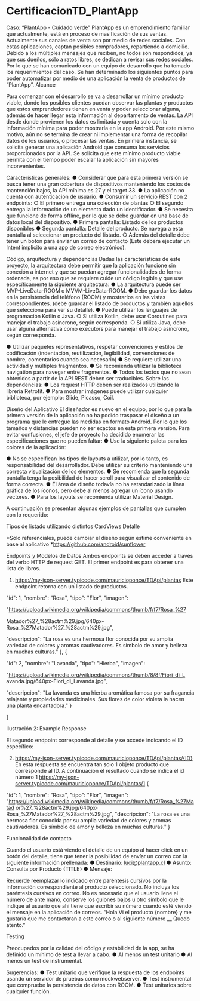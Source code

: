 # CertificacionTD_PlantApp
Caso: “PlantApp - Cuidado verde”
PlantApp es un emprendimiento familiar que actualmente, está en proceso de masificación de sus
ventas.
Actualmente sus canales de venta son por medio de redes sociales. Con estas aplicaciones, captan
posibles compradores, repartiendo a domicilio.
Debido a los múltiples mensajes que reciben, no todos son respondidos, ya que sus dueños, sólo a ratos
libres, se dedican a revisar sus redes sociales. Por lo que se han comunicado con un equipo de desarrollo
que ha tomado los requerimientos del caso. Se han determinado los siguientes puntos para poder
automatizar por medio de una aplicación la venta de productos de “PlantApp”.
Alcance

Para comenzar con el desarrollo se va a desarrollar un mínimo producto viable, donde los posibles
clientes puedan observar las plantas y productos que estos emprendedores tienen en venta y poder
seleccionar alguna, además de hacer llegar esta información al departamento de ventas.
La API desde donde provienen los datos es limitada y cuenta solo con la información mínima para
poder mostrarla en la app Android. Por este mismo motivo, aún no se termina de crear ni
implementar una forma de recopilar datos de los usuarios, o procesar las ventas.
En primera instancia, se solicita generar una aplicación Android que consuma los servicios
proporcionados por la API. Se solicita que este mínimo producto viable permita con el tiempo poder
escalar la aplicación sin mayores inconvenientes.

Características generales:
● Considerar que para esta primera versión se busca tener una gran cobertura de dispositivos
manteniendo los costos de mantención bajos, la API mínima es 27 y el target 33.
● La aplicación no cuenta con autenticación de usuario.
● Consumir un servicio REST con 2 endpoints:
○ El primero entrega una colección de plantas
○ El segundo entrega la información de un elemento dado un identificador.
● Se necesita que funcione de forma offline, por lo que se debe guardar en una base de datos
local del dispositivo.
● Primera pantalla: Listado de los productos disponibles
● Segunda pantalla: Detalle del producto. Se navega a esta pantalla al seleccionar un producto
del listado.
○ Además del detalle debe tener un botón para enviar un correo de contacto (Este
deberá ejecutar un Intent implícito a una app de correo electrónico).

Código, arquitectura y dependencias
Dadas las características de este proyecto, la arquitectura debe permitir que la aplicación funcione
sin conexión a internet y que se puedan agregar funcionalidades de forma ordenada, es por eso que
se requiere cuide un código legible y que use específicamente la siguiente arquitectura:
● La arquitectura puede ser MVP-LiveData-ROOM o MVVM-LiveData-ROOM.
● Debe guardar los datos en la persistencia del teléfono (ROOM) y mostrarlos en las vistas
correspondientes. (debe guardar el listado de productos y también aquellos que selecciona
para ver su detalle).
● Puede utilizar los lenguajes de programación Kotlin o Java.
○ Si utiliza Kotlin, debe usar Coroutines para manejar el trabajo asíncrono, según
corresponda.
○ Si utiliza Java, debe usar alguna alternativa como executors para manejar el
trabajo asíncrono, según corresponda.

● Utilizar paquetes representativos, respetar convenciones y estilos de
codificación (indentación, reutilización, legibilidad, convenciones de nombre,
comentarios cuando sea necesario)
● Se requiere utilizar una actividad y múltiples fragmentos.
● Se recomienda utilizar la biblioteca navigation para navegar entre fragmentos.
● Todos los textos que no sean obtenidos a partir de la API REST deben ser traducibles.
Sobre las dependencias:
● Los request HTTP deben ser realizados utilizando la librería Retrofit.
● Para mostrar imágenes puede utilizar cualquier biblioteca, por ejemplo: Glide, Picasso, Coil.

Diseño del Aplicativo
El diseñador es nuevo en el equipo, por lo que para la primera versión de la aplicación no ha podido
traspasar el diseño a un programa que le entregue las medidas en formato Android. Por lo que los
tamaños y distancias pueden no ser exactos en esta primera versión. Para evitar confusiones, el jefe
de proyecto ha decidido enumerar las especificaciones que no pueden faltar:
● Use la siguiente paleta para los colores de la aplicación:

● No se especifican los tipos de layouts a utilizar, por lo tanto, es responsabilidad del
desarrollador. Debe utilizar su criterio manteniendo una correcta visualización de los
elementos.
● Se recomienda que la segunda pantalla tenga la posibilidad de hacer scroll para visualizar
el contenido de forma correcta.
● El área de diseño todavía no ha estandarizado la línea gráfica de los íconos, pero debe al
menos agregar un ícono usando vectores.
● Para los layouts se recomienda utilizar Material Design.

A continuación se presentan algunas ejemplos de pantallas que cumplen con lo requerido:

Tipos de listado utilizando distintos CardViews Detalle

*Solo referenciales, puede cambiar el diseño según estime conveniente en base al aplicativo
*https://github.com/android/sunflower

Endpoints y Modelos de Datos
Ambos endpoints se deben acceder a través del verbo HTTP de request GET.
El primer endpoint es para obtener una lista de libros.
1) https://my-json-server.typicode.com/mauricioponce/TDApi/plantas
Este endpoint retorna con un listado de productos.

"id": 1,
"nombre": "Rosa",
"tipo": "Flor",
"imagen":

"https://upload.wikimedia.org/wikipedia/commons/thumb/f/f7/Rosa_%27

Matador%27_%28actm%29.jpg/640px-
Rosa_%27Matador%27_%28actm%29.jpg",

"descripcion": "La rosa es una hermosa flor conocida por
su amplia variedad de colores y aromas cautivadores. Es símbolo de
amor y belleza en muchas culturas."
},
{

"id": 2,
"nombre": "Lavanda",
"tipo": "Hierba",
"imagen":

"https://upload.wikimedia.org/wikipedia/commons/thumb/8/8f/Fiori_di_L
avanda.jpg/640px-Fiori_di_Lavanda.jpg",

"descripcion": "La lavanda es una hierba aromática famosa
por su fragancia relajante y propiedades medicinales. Sus flores de
color violeta la hacen una planta encantadora."
}

]

Ilustración 2: Example Response

El segundo endpoint corresponde al detalle y se accede indicando el ID específico:

2) https://my-json-server.typicode.com/mauricioponce/TDApi/plantas/{ID}
En esta respuesta se encuentra tan solo 1 objeto producto que corresponde al ID. A continuación
el resultado cuando se indica el id número 1
https://my-json-server.typicode.com/mauricioponce/TDApi/plantas/1
{

"id": 1,
"nombre": "Rosa",
"tipo": "Flor",
"imagen":
"https://upload.wikimedia.org/wikipedia/commons/thumb/f/f7/Rosa_%27Matad
or%27_%28actm%29.jpg/640px-Rosa_%27Matador%27_%28actm%29.jpg",
"descripcion": "La rosa es una hermosa flor conocida por su amplia
variedad de colores y aromas cautivadores. Es símbolo de amor y belleza en
muchas culturas."
}

Funcionalidad de contacto

Cuando el usuario está viendo el detalle de un equipo al hacer click en un botón del detalle, tiene
que tener la posibilidad de envíar un correo con la siguiente información prellenada:
● Destinario: luci@plantapp.cl
● Asunto: Consulta por Producto {TITLE}
● Mensaje:

Recuerde reemplazar lo indicado entre paréntesis cursivos por la información correspondiente al
producto seleccionado. No incluya los paréntesis cursivos en correo.
No es necesario que el usuario llene el número de ante mano, conserve los guiones bajos u otro
símbolo que le indique al usuario que ahí tiene que escribir su número cuando esté viendo el
mensaje en la aplicación de correos.
“Hola
Vi el producto {nombre} y me gustaría que me contactaran a este correo o al
siguiente número __
Quedo atento.”

Testing

Preocupados por la calidad del código y estabilidad de la app, se ha definido un mínimo de test a llevar
a cabo.
● Al menos un test unitario
● Al menos un test de instrumental.

Sugerencias:
● Test unitario que verifique la respuesta de los endpoints usando un servidor de pruebas
como mockwebserver.
● Test instrumental que compruebe la persistencia de datos con ROOM.
● Test unitarios sobre cualquier función.
